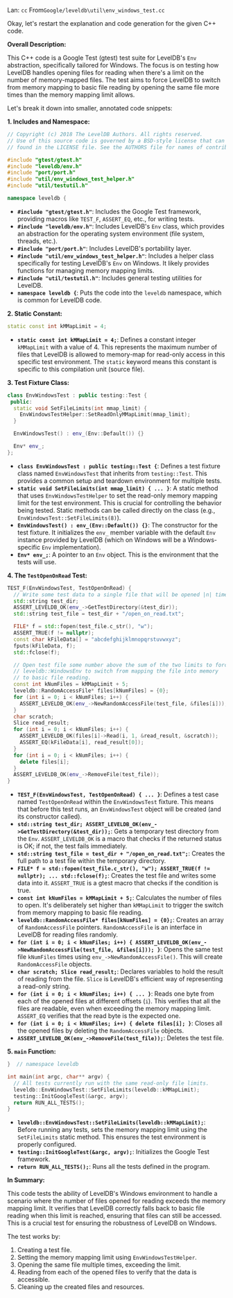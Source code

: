 Lan: `cc` From`Google/leveldb\util\env_windows_test.cc`

Okay, let's restart the explanation and code generation for the given C++ code.

**Overall Description:**

This C++ code is a Google Test (gtest) test suite for LevelDB's `Env` abstraction, specifically tailored for Windows. The focus is on testing how LevelDB handles opening files for reading when there's a limit on the number of memory-mapped files.  The test aims to force LevelDB to switch from memory mapping to basic file reading by opening the same file more times than the memory mapping limit allows.

Let's break it down into smaller, annotated code snippets:

**1. Includes and Namespace:**

```c++
// Copyright (c) 2018 The LevelDB Authors. All rights reserved.
// Use of this source code is governed by a BSD-style license that can be
// found in the LICENSE file. See the AUTHORS file for names of contributors.

#include "gtest/gtest.h"
#include "leveldb/env.h"
#include "port/port.h"
#include "util/env_windows_test_helper.h"
#include "util/testutil.h"

namespace leveldb {
```

*   **`#include "gtest/gtest.h"`**: Includes the Google Test framework, providing macros like `TEST_F`, `ASSERT_EQ`, etc., for writing tests.
*   **`#include "leveldb/env.h"`**: Includes LevelDB's `Env` class, which provides an abstraction for the operating system environment (file system, threads, etc.).
*   **`#include "port/port.h"`**: Includes LevelDB's portability layer.
*   **`#include "util/env_windows_test_helper.h"`**: Includes a helper class specifically for testing LevelDB's `Env` on Windows. It likely provides functions for managing memory mapping limits.
*   **`#include "util/testutil.h"`**: Includes general testing utilities for LevelDB.
*   **`namespace leveldb {`**:  Puts the code into the `leveldb` namespace, which is common for LevelDB code.

**2. Static Constant:**

```c++
static const int kMMapLimit = 4;
```

*   **`static const int kMMapLimit = 4;`**: Defines a constant integer `kMMapLimit` with a value of 4. This represents the maximum number of files that LevelDB is allowed to memory-map for read-only access in this specific test environment.  The `static` keyword means this constant is specific to this compilation unit (source file).

**3. Test Fixture Class:**

```c++
class EnvWindowsTest : public testing::Test {
 public:
  static void SetFileLimits(int mmap_limit) {
    EnvWindowsTestHelper::SetReadOnlyMMapLimit(mmap_limit);
  }

  EnvWindowsTest() : env_(Env::Default()) {}

  Env* env_;
};
```

*   **`class EnvWindowsTest : public testing::Test {`**: Defines a test fixture class named `EnvWindowsTest` that inherits from `testing::Test`.  This provides a common setup and teardown environment for multiple tests.
*   **`static void SetFileLimits(int mmap_limit) { ... }`**:  A static method that uses `EnvWindowsTestHelper` to set the read-only memory mapping limit for the test environment. This is crucial for controlling the behavior being tested.  Static methods can be called directly on the class (e.g., `EnvWindowsTest::SetFileLimits(8)`).
*   **`EnvWindowsTest() : env_(Env::Default()) {}`**: The constructor for the test fixture.  It initializes the `env_` member variable with the default `Env` instance provided by LevelDB (which on Windows will be a Windows-specific `Env` implementation).
*   **`Env* env_;`**:  A pointer to an `Env` object. This is the environment that the tests will use.

**4. The `TestOpenOnRead` Test:**

```c++
TEST_F(EnvWindowsTest, TestOpenOnRead) {
  // Write some test data to a single file that will be opened |n| times.
  std::string test_dir;
  ASSERT_LEVELDB_OK(env_->GetTestDirectory(&test_dir));
  std::string test_file = test_dir + "/open_on_read.txt";

  FILE* f = std::fopen(test_file.c_str(), "w");
  ASSERT_TRUE(f != nullptr);
  const char kFileData[] = "abcdefghijklmnopqrstuvwxyz";
  fputs(kFileData, f);
  std::fclose(f);

  // Open test file some number above the sum of the two limits to force
  // leveldb::WindowsEnv to switch from mapping the file into memory
  // to basic file reading.
  const int kNumFiles = kMMapLimit + 5;
  leveldb::RandomAccessFile* files[kNumFiles] = {0};
  for (int i = 0; i < kNumFiles; i++) {
    ASSERT_LEVELDB_OK(env_->NewRandomAccessFile(test_file, &files[i]));
  }
  char scratch;
  Slice read_result;
  for (int i = 0; i < kNumFiles; i++) {
    ASSERT_LEVELDB_OK(files[i]->Read(i, 1, &read_result, &scratch));
    ASSERT_EQ(kFileData[i], read_result[0]);
  }
  for (int i = 0; i < kNumFiles; i++) {
    delete files[i];
  }
  ASSERT_LEVELDB_OK(env_->RemoveFile(test_file));
}
```

*   **`TEST_F(EnvWindowsTest, TestOpenOnRead) { ... }`**: Defines a test case named `TestOpenOnRead` within the `EnvWindowsTest` fixture.  This means that before this test runs, an `EnvWindowsTest` object will be created (and its constructor called).
*   **`std::string test_dir; ASSERT_LEVELDB_OK(env_->GetTestDirectory(&test_dir));`**: Gets a temporary test directory from the `Env`.  `ASSERT_LEVELDB_OK` is a macro that checks if the returned status is OK; if not, the test fails immediately.
*   **`std::string test_file = test_dir + "/open_on_read.txt";`**: Creates the full path to a test file within the temporary directory.
*   **`FILE* f = std::fopen(test_file.c_str(), "w"); ASSERT_TRUE(f != nullptr); ... std::fclose(f);`**: Creates the test file and writes some data into it. `ASSERT_TRUE` is a gtest macro that checks if the condition is true.
*   **`const int kNumFiles = kMMapLimit + 5;`**: Calculates the number of files to open.  It's deliberately set higher than `kMMapLimit` to trigger the switch from memory mapping to basic file reading.
*   **`leveldb::RandomAccessFile* files[kNumFiles] = {0};`**: Creates an array of `RandomAccessFile` pointers. `RandomAccessFile` is an interface in LevelDB for reading files randomly.
*   **`for (int i = 0; i < kNumFiles; i++) { ASSERT_LEVELDB_OK(env_->NewRandomAccessFile(test_file, &files[i])); }`**: Opens the same test file `kNumFiles` times using `env_->NewRandomAccessFile()`.  This will create `RandomAccessFile` objects.
*   **`char scratch; Slice read_result;`**: Declares variables to hold the result of reading from the file.  `Slice` is LevelDB's efficient way of representing a read-only string.
*   **`for (int i = 0; i < kNumFiles; i++) { ... }`**: Reads one byte from each of the opened files at different offsets (`i`).  This verifies that all the files are readable, even when exceeding the memory mapping limit. `ASSERT_EQ` verifies that the read byte is the expected one.
*   **`for (int i = 0; i < kNumFiles; i++) { delete files[i]; }`**: Closes all the opened files by deleting the `RandomAccessFile` objects.
*   **`ASSERT_LEVELDB_OK(env_->RemoveFile(test_file));`**: Deletes the test file.

**5. `main` Function:**

```c++
}  // namespace leveldb

int main(int argc, char** argv) {
  // All tests currently run with the same read-only file limits.
  leveldb::EnvWindowsTest::SetFileLimits(leveldb::kMMapLimit);
  testing::InitGoogleTest(&argc, argv);
  return RUN_ALL_TESTS();
}
```

*   **`leveldb::EnvWindowsTest::SetFileLimits(leveldb::kMMapLimit);`**: Before running any tests, sets the memory mapping limit using the `SetFileLimits` static method.  This ensures the test environment is properly configured.
*   **`testing::InitGoogleTest(&argc, argv);`**: Initializes the Google Test framework.
*   **`return RUN_ALL_TESTS();`**: Runs all the tests defined in the program.

**In Summary:**

This code tests the ability of LevelDB's Windows environment to handle a scenario where the number of files opened for reading exceeds the memory mapping limit. It verifies that LevelDB correctly falls back to basic file reading when this limit is reached, ensuring that files can still be accessed. This is a crucial test for ensuring the robustness of LevelDB on Windows.

The test works by:

1.  Creating a test file.
2.  Setting the memory mapping limit using `EnvWindowsTestHelper`.
3.  Opening the same file multiple times, exceeding the limit.
4.  Reading from each of the opened files to verify that the data is accessible.
5.  Cleaning up the created files and resources.
